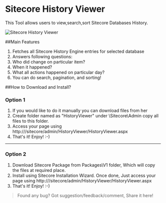 Sitecore History Viewer
=============

This Tool allows users to view,search,sort Sitecore Databases History.

![Sitecore History Viewer](https://sitecorebasics.files.wordpress.com/2014/09/history-viewer-first-cut1.gif "Sitecore History Viewer")


##Main Features

1. Fetches all Sitecore History Engine entries for selected database
2. Answers following questions:
 1. Who did change on particular item?
 2. When it happened?
 3. What all actions happened on particular day?
3. You can do search, pagination, and sorting!

##How to Download and Install?

### Option 1
1. If you would like to do it manually you can download files from her
2. Create folder named as "HistoryViewer" under <WEBROOT>\Sitecore\Admin copy all files to this folder.
3. Access your page using  http://<YOURHOSTNAME>/sitecore/admin/HistoryViewer/HistoryViewer.aspx
4. That's it! Enjoy! :-)

***

### Option 2
1. Download Sitecore Package from Packages\V1 folder, Which will copy the files at required place.
2. Install using Sitecore Installation Wizard. Once done, Just access your page using  http://<YOURHOSTNAME>/sitecore/admin/HistoryViewer/HistoryViewer.aspx
3. That's it! Enjoy! :-)


>Found any bug? Got suggestion/feedback/comment, Share it here!
